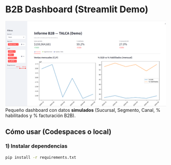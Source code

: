 # B2B Dashboard (Streamlit Demo)
![Dashboard Preview](assets/dashboard_preview.png)
Pequeño dashboard con datos **simulados** (Sucursal, Segmento, Canal, % habilitados y % facturación B2B).

## Cómo usar (Codespaces o local)

### 1) Instalar dependencias
```bash
pip install -r requirements.txt
